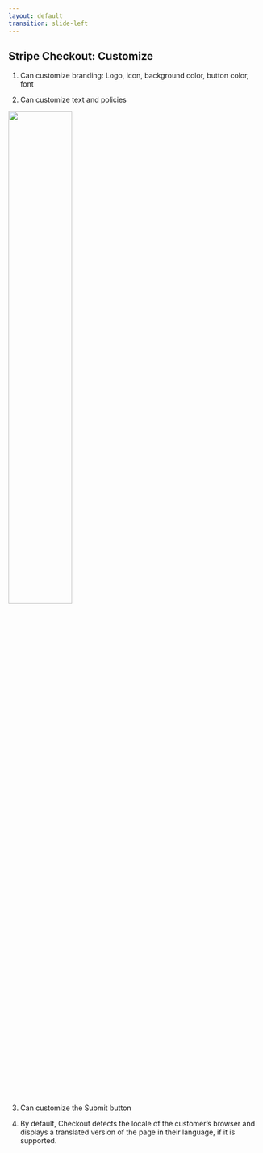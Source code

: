 ```yaml
---
layout: default
transition: slide-left
---
```


## Stripe Checkout: Customize

1. Can customize branding: Logo, icon, background color, button color, font

2. Can customize text and policies

<img src="/images/customize_text.png" style="width: 50%; height: auto;">

3. Can customize the Submit button

4. By default, Checkout detects the locale of the customer’s browser and displays a translated version of the page in their language, if it is supported.